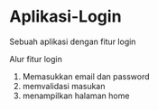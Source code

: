 # Aplikasi-Login
Sebuah aplikasi dengan fitur login

Alur fitur login
1. Memasukkan email dan password
2. memvalidasi masukan
3. menampilkan halaman home
   
